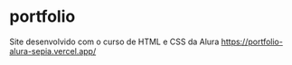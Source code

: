 # portfolio
Site desenvolvido com o curso de HTML e CSS da Alura
https://portfolio-alura-sepia.vercel.app/
